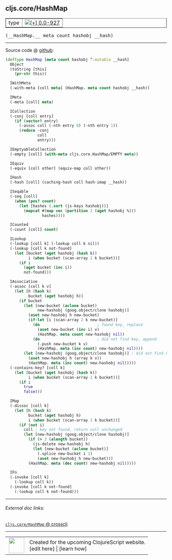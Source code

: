 ## cljs.core/HashMap



 <table border="1">
<tr>
<td>type</td>
<td><a href="https://github.com/cljsinfo/cljs-api-docs/tree/0.0-927"><img valign="middle" alt="[+] 0.0-927" title="Added in 0.0-927" src="https://img.shields.io/badge/+-0.0--927-lightgrey.svg"></a> </td>
</tr>
</table>


 <samp>
(__HashMap.__ meta count hashobj __hash)<br>
</samp>

---







Source code @ [github](https://github.com/clojure/clojurescript/blob/r1576/src/cljs/cljs/core.cljs#L3737-L3828):

```clj
(deftype HashMap [meta count hashobj ^:mutable __hash]
  Object
  (toString [this]
    (pr-str this))

  IWithMeta
  (-with-meta [coll meta] (HashMap. meta count hashobj __hash))

  IMeta
  (-meta [coll] meta)

  ICollection
  (-conj [coll entry]
    (if (vector? entry)
      (-assoc coll (-nth entry 0) (-nth entry 1))
      (reduce -conj
              coll
              entry)))

  IEmptyableCollection
  (-empty [coll] (with-meta cljs.core.HashMap/EMPTY meta))

  IEquiv
  (-equiv [coll other] (equiv-map coll other))

  IHash
  (-hash [coll] (caching-hash coll hash-imap __hash))

  ISeqable
  (-seq [coll]
    (when (pos? count)
      (let [hashes (.sort (js-keys hashobj))]
        (mapcat #(map vec (partition 2 (aget hashobj %)))
                hashes))))

  ICounted
  (-count [coll] count)

  ILookup
  (-lookup [coll k] (-lookup coll k nil))
  (-lookup [coll k not-found]
    (let [bucket (aget hashobj (hash k))
          i (when bucket (scan-array 2 k bucket))]
      (if i
        (aget bucket (inc i))
        not-found)))

  IAssociative
  (-assoc [coll k v]
    (let [h (hash k)
          bucket (aget hashobj h)]
      (if bucket
        (let [new-bucket (aclone bucket)
              new-hashobj (goog.object/clone hashobj)]
          (aset new-hashobj h new-bucket)
          (if-let [i (scan-array 2 k new-bucket)]
            (do                         ; found key, replace
              (aset new-bucket (inc i) v)
              (HashMap. meta count new-hashobj nil))
            (do                         ; did not find key, append
              (.push new-bucket k v)
              (HashMap. meta (inc count) new-hashobj nil))))
        (let [new-hashobj (goog.object/clone hashobj)] ; did not find bucket
          (aset new-hashobj h (array k v))
          (HashMap. meta (inc count) new-hashobj nil)))))
  (-contains-key? [coll k]
    (let [bucket (aget hashobj (hash k))
          i (when bucket (scan-array 2 k bucket))]
      (if i
        true
        false)))

  IMap
  (-dissoc [coll k]
    (let [h (hash k)
          bucket (aget hashobj h)
          i (when bucket (scan-array 2 k bucket))]
      (if (not i)
        coll ; key not found, return coll unchanged
        (let [new-hashobj (goog.object/clone hashobj)]
          (if (> 3 (alength bucket))
            (js-delete new-hashobj h)
            (let [new-bucket (aclone bucket)]
              (.splice new-bucket i 2)
              (aset new-hashobj h new-bucket)))
          (HashMap. meta (dec count) new-hashobj nil)))))

  IFn
  (-invoke [coll k]
    (-lookup coll k))
  (-invoke [coll k not-found]
    (-lookup coll k not-found)))
```

<!--
Repo - tag - source tree - lines:

 <pre>
clojurescript @ r1576
└── src
    └── cljs
        └── cljs
            └── <ins>[core.cljs:3737-3828](https://github.com/clojure/clojurescript/blob/r1576/src/cljs/cljs/core.cljs#L3737-L3828)</ins>
</pre>

-->

---



###### External doc links:

[`cljs.core/HashMap` @ crossclj](http://crossclj.info/fun/cljs.core.cljs/HashMap.html)<br>

---

 <table>
<tr><td>
<img valign="middle" align="right" width="48px" src="http://i.imgur.com/Hi20huC.png">
</td><td>
Created for the upcoming ClojureScript website.<br>
[edit here] | [learn how]
</td></tr></table>

[edit here]:https://github.com/cljsinfo/cljs-api-docs/blob/master/cljsdoc/cljs.core_HashMap.cljsdoc
[learn how]:https://github.com/cljsinfo/cljs-api-docs/wiki/cljsdoc-files

<!--

This information was too distracting to show to readers, but I'll leave it
commented here since it is helpful to:

- pretty-print the data used to generate this document
- and show how to retrieve that data



The API data for this symbol:

```clj
{:ns "cljs.core",
 :name "HashMap",
 :type "type",
 :signature ["[meta count hashobj __hash]"],
 :source {:code "(deftype HashMap [meta count hashobj ^:mutable __hash]\n  Object\n  (toString [this]\n    (pr-str this))\n\n  IWithMeta\n  (-with-meta [coll meta] (HashMap. meta count hashobj __hash))\n\n  IMeta\n  (-meta [coll] meta)\n\n  ICollection\n  (-conj [coll entry]\n    (if (vector? entry)\n      (-assoc coll (-nth entry 0) (-nth entry 1))\n      (reduce -conj\n              coll\n              entry)))\n\n  IEmptyableCollection\n  (-empty [coll] (with-meta cljs.core.HashMap/EMPTY meta))\n\n  IEquiv\n  (-equiv [coll other] (equiv-map coll other))\n\n  IHash\n  (-hash [coll] (caching-hash coll hash-imap __hash))\n\n  ISeqable\n  (-seq [coll]\n    (when (pos? count)\n      (let [hashes (.sort (js-keys hashobj))]\n        (mapcat #(map vec (partition 2 (aget hashobj %)))\n                hashes))))\n\n  ICounted\n  (-count [coll] count)\n\n  ILookup\n  (-lookup [coll k] (-lookup coll k nil))\n  (-lookup [coll k not-found]\n    (let [bucket (aget hashobj (hash k))\n          i (when bucket (scan-array 2 k bucket))]\n      (if i\n        (aget bucket (inc i))\n        not-found)))\n\n  IAssociative\n  (-assoc [coll k v]\n    (let [h (hash k)\n          bucket (aget hashobj h)]\n      (if bucket\n        (let [new-bucket (aclone bucket)\n              new-hashobj (goog.object/clone hashobj)]\n          (aset new-hashobj h new-bucket)\n          (if-let [i (scan-array 2 k new-bucket)]\n            (do                         ; found key, replace\n              (aset new-bucket (inc i) v)\n              (HashMap. meta count new-hashobj nil))\n            (do                         ; did not find key, append\n              (.push new-bucket k v)\n              (HashMap. meta (inc count) new-hashobj nil))))\n        (let [new-hashobj (goog.object/clone hashobj)] ; did not find bucket\n          (aset new-hashobj h (array k v))\n          (HashMap. meta (inc count) new-hashobj nil)))))\n  (-contains-key? [coll k]\n    (let [bucket (aget hashobj (hash k))\n          i (when bucket (scan-array 2 k bucket))]\n      (if i\n        true\n        false)))\n\n  IMap\n  (-dissoc [coll k]\n    (let [h (hash k)\n          bucket (aget hashobj h)\n          i (when bucket (scan-array 2 k bucket))]\n      (if (not i)\n        coll ; key not found, return coll unchanged\n        (let [new-hashobj (goog.object/clone hashobj)]\n          (if (> 3 (alength bucket))\n            (js-delete new-hashobj h)\n            (let [new-bucket (aclone bucket)]\n              (.splice new-bucket i 2)\n              (aset new-hashobj h new-bucket)))\n          (HashMap. meta (dec count) new-hashobj nil)))))\n\n  IFn\n  (-invoke [coll k]\n    (-lookup coll k))\n  (-invoke [coll k not-found]\n    (-lookup coll k not-found)))",
          :title "Source code",
          :repo "clojurescript",
          :tag "r1576",
          :filename "src/cljs/cljs/core.cljs",
          :lines [3737 3828]},
 :full-name "cljs.core/HashMap",
 :full-name-encode "cljs.core_HashMap",
 :history [["+" "0.0-927"]]}

```

Retrieve the API data for this symbol:

```clj
;; from Clojure REPL
(require '[clojure.edn :as edn])
(-> (slurp "https://raw.githubusercontent.com/cljsinfo/cljs-api-docs/catalog/cljs-api.edn")
    (edn/read-string)
    (get-in [:symbols "cljs.core/HashMap"]))
```

-->
